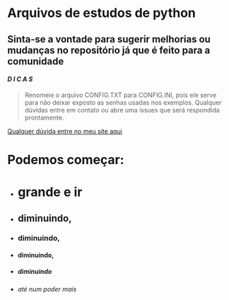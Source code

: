 # Arquivos de estudos de python

## Sinta-se a vontade para sugerir melhorias ou mudanças no repositório já que é feito para a comunidade

#### *D I C A S*

> Renomeie o arquivo CONFIG.TXT para CONFIG.INI, pois ele serve para não deixar exposto as
senhas usadas nos exemplos. Qualquer dúvidas entre em contato ou abre uma issues que será respondida prontamente.


[Qualquer dúvida entre no meu site aqui](https://www.luxu.com.br)

# Podemos começar:
- # grande e ir
- ## diminuindo,
- ### diminuindo,
- #### diminuindo,
- ##### diminuindo
- ###### até num poder mais
